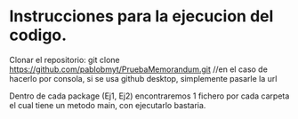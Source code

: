 <h1>Instrucciones para la ejecucion del codigo.</h1>


Clonar el repositorio:
git clone https://github.com/pablobmyt/PruebaMemorandum.git //en el caso de hacerlo por consola, si se usa github desktop, simplemente pasarle la url


Dentro de cada package (Ej1, Ej2) encontraremos 1 fichero por cada carpeta el cual tiene un metodo main, con ejecutarlo bastaria. 
